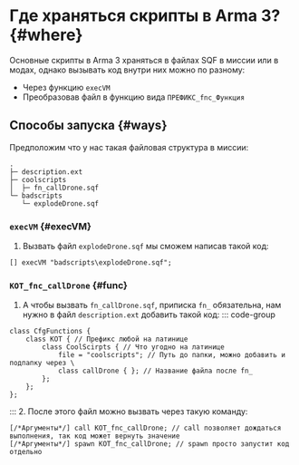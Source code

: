 # Где храняться скрипты в Arma 3? {#where}

Основные скрипты в Arma 3 храняться в файлах SQF в миссии или в модах, однако вызывать код внутри них можно по разному:
- Через функцию `execVM`
- Преобразовав файл в функцию вида `ПРЕФИКС_fnc_Функция`

## Способы запуска {#ways}
Предположим что у нас такая файловая структура в миссии:
```
.
├─ description.ext
├─ coolscripts
│  ├─ fn_callDrone.sqf
└─ badscripts
   └─ explodeDrone.sqf
```
### `execVM` {#execVM}
1. Вызвать файл `explodeDrone.sqf` мы сможем написав такой код:
```sqf
[] execVM "badscripts\explodeDrone.sqf";
```
### `KOT_fnc_callDrone` {#func}
1. А чтобы вызвать `fn_callDrone.sqf`, приписка `fn_` обязательна, нам нужно в файл `description.ext` добавить такой код:
::: code-group
```ext [description.ext]
class CfgFunctions {
	class KOT { // Префикс любой на латинице
		class CoolScirpts { // Что угодно на латинице
			file = "coolscripts"; // Путь до папки, можно добавить и подпапку через \ 
			class callDrone { }; // Название файла после fn_
		};
	};
};
```
:::
2. После этого файл можно вызвать через такую команду:
```sqf
[/*Аргументы*/] call KOT_fnc_callDrone; // call позволяет дождаться выполнения, так код может вернуть значение
[/*Аргументы*/] spawn KOT_fnc_callDrone; // spawn просто запустит код отдельно
```